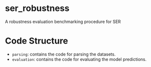 # ser_robustness
A robustness evaluation benchmarking procedure for SER

# Code Structure

- `parsing`: contains the code for parsing the datasets.
- `evaluation`: contains the code for evaluating the model predictions.
